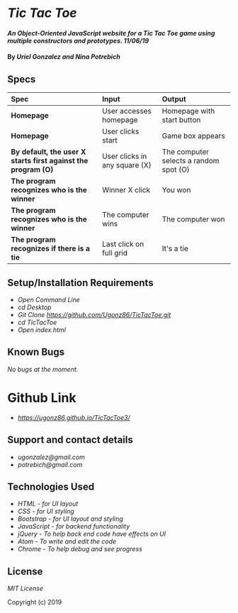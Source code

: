 # _Tic Tac Toe_

#### _An Object-Oriented JavaScript website for a Tic Tac Toe game using multiple constructors and prototypes. 11/06/19_

#### By _**Uriel Gonzalez and Nina Potrebich**_

## Specs

| Spec | Input | Output |
| :----------- | :----------------------| :----------- |
| **Homepage**   | User accesses homepage | Homepage with start button |
| **Homepage** | User clicks start | Game box appears |
| **By default, the user X starts first against the program (O)** | User clicks in any square (X) | The computer selects a random spot (O) |
| **The program recognizes who is the winner** | Winner X click |  You won |
| **The program recognizes who is the winner** | The computer wins |  The computer won |
| **The program recognizes if there is a tie** | Last click on full grid |  It's a tie |


## Setup/Installation Requirements

* _Open Command Line_
* _cd Desktop_
* _Git Clone https://github.com/Ugonz86/TicTacToe.git_
* _cd TicTacToe_
* _Open index.html_

## Known Bugs

_No bugs at the moment._

# Github Link
* _https://ugonz86.github.io/TicTacToe3/_

## Support and contact details

* _ugonzalez@gmail.com_
* _potrebich@gmail.com_

## Technologies Used

* _HTML - for UI layout_
* _CSS - for UI styling_
* _Bootstrap - for UI layout and styling_
* _JavaScript - for backend functionality_
* _jQuery - To help back end code have effects on UI_
* _Atom - To write and edit the code_
* _Chrome - To help debug and see progress_

## License

*MIT License*

Copyright (c) 2019

